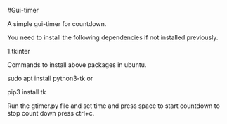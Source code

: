 #Gui-timer

A simple gui-timer for countdown.

You need to install the following dependencies if not installed previously.

1.tkinter

Commands to install above packages in ubuntu.

sudo apt install python3-tk
       or

pip3 install tk


Run the gtimer.py file and set time and press space to start countdown to stop count down press ctrl+c.

